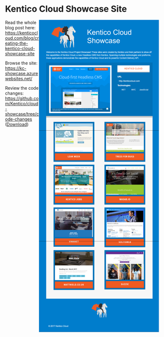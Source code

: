 # Kentico Cloud Showcase Site
[<img align="right" src="/img/site_thumbnail.png" alt="Kentico Cloud Showcase screenshot" />](/img/site.png)
Read the whole blog post here: https://kenticocloud.com/blog/creating-the-kentico-cloud-showcase-site

Browse the site: https://kc-showcase.azurewebsites.net/

Review the code changes: https://github.com/Kentico/cloud-showcase/tree/code-changes ([Download](https://github.com/Kentico/cloud-showcase/archive/code-changes.zip))
